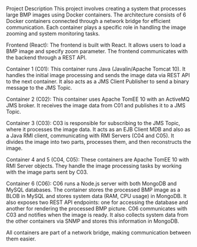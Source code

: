 Project Description
This project involves creating a system that processes large BMP images using Docker containers. The architecture consists of 6 Docker containers connected through a network bridge for efficient communication. Each container plays a specific role in handling the image zooming and system monitoring tasks.

Frontend (React): The frontend is built with React. It allows users to load a BMP image and specify zoom parameter. The frontend communicates with the backend through a REST API.

Container 1 (C01): This container runs Java (Javalin/Apache Tomcat 10). It handles the initial image processing and sends the image data via REST API to the next container. It also acts as a JMS Client Publisher to send a binary message to the JMS Topic.

Container 2 (C02): This container uses Apache TomEE 10 with an ActiveMQ JMS broker. It receives the image data from C01 and publishes it to a JMS Topic.

Container 3 (C03): C03 is responsible for subscribing to the JMS Topic, where it processes the image data. It acts as an EJB Client MDB and also as a Java RMI client, communicating with RMI Servers (C04 and C05). It divides the image into two parts, processes them, and then reconstructs the image.

Container 4 and 5 (C04, C05): These containers are Apache TomEE 10 with RMI Server objects. They handle the image processing tasks by working with the image parts sent by C03.

Container 6 (C06): C06 runs a Node.js server with both MongoDB and MySQL databases. The container stores the processed BMP image as a BLOB in MySQL and stores system data (RAM, CPU usage) in MongoDB. It also exposes two REST API endpoints: one for accessing the database and another for rendering the processed BMP picture. C06 communicates with C03 and notifies when the image is ready. It also collects system data from the other containers via SNMP and stores this information in MongoDB.

All containers are part of a network bridge, making communication between them easier.

